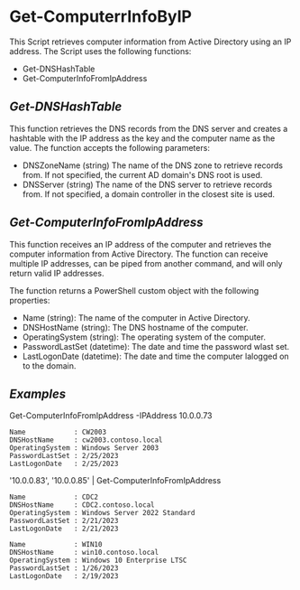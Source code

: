 # **Get-ComputerrInfoByIP**
This Script retrieves computer information from Active Directory using an IP address.
The Script uses the following functions:
* Get-DNSHashTable 
* Get-ComputerInfoFromIpAddress

## *Get-DNSHashTable*
This function retrieves the DNS records from the DNS server and creates a hashtable with the IP address as the key and the computer name as the value.
The function accepts the following parameters:

* DNSZoneName (string) The name of the DNS zone to retrieve records from. If not specified, the current AD domain's DNS root is used.
* DNSServer (string) The name of the DNS server to retrieve records from. If not specified, a domain controller in the closest site is used.

## *Get-ComputerInfoFromIpAddress*
This function receives an IP address of the computer and retrieves the computer information from Active Directory.
The function can receive multiple IP addresses, can be piped from another command, and will only return valid IP addresses.


The function returns a PowerShell custom object with the following properties:
* Name (string): The name of the computer in Active Directory.
* DNSHostName (string): The DNS hostname of the computer.
* OperatingSystem (string): The operating system of the computer.
* PasswordLastSet (datetime): The date and time the password wlast set.
* LastLogonDate (datetime): The date and time the computer lalogged on to the domain.

## *Examples*

Get-ComputerInfoFromIpAddress -IPAddress 10.0.0.73
```
Name            : CW2003
DNSHostName     : cw2003.contoso.local
OperatingSystem : Windows Server 2003
PasswordLastSet : 2/25/2023
LastLogonDate   : 2/25/2023
```

'10.0.0.83', '10.0.0.85' | Get-ComputerInfoFromIpAddress
```
Name            : CDC2
DNSHostName     : CDC2.contoso.local
OperatingSystem : Windows Server 2022 Standard
PasswordLastSet : 2/21/2023
LastLogonDate   : 2/21/2023

Name            : WIN10
DNSHostName     : win10.contoso.local
OperatingSystem : Windows 10 Enterprise LTSC
PasswordLastSet : 1/26/2023
LastLogonDate   : 2/19/2023
```